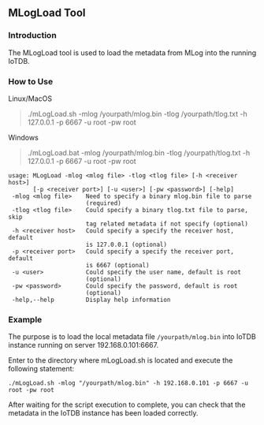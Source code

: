 <!--

    Licensed to the Apache Software Foundation (ASF) under one
    or more contributor license agreements.  See the NOTICE file
    distributed with this work for additional information
    regarding copyright ownership.  The ASF licenses this file
    to you under the Apache License, Version 2.0 (the
    "License"); you may not use this file except in compliance
    with the License.  You may obtain a copy of the License at
    
        http://www.apache.org/licenses/LICENSE-2.0
    
    Unless required by applicable law or agreed to in writing,
    software distributed under the License is distributed on an
    "AS IS" BASIS, WITHOUT WARRANTIES OR CONDITIONS OF ANY
    KIND, either express or implied.  See the License for the
    specific language governing permissions and limitations
    under the License.

-->

## MLogLoad Tool 

### Introduction

The MLogLoad tool  is used to load the metadata from MLog into the running IoTDB.

### How to Use

Linux/MacOS

> ./mLogLoad.sh -mlog /yourpath/mlog.bin -tlog /yourpath/tlog.txt -h 127.0.0.1 -p 6667 -u root -pw root

Windows

> ./mLogLoad.bat -mlog /yourpath/mlog.bin -tlog /yourpath/tlog.txt -h 127.0.0.1 -p 6667 -u root -pw root

```
usage: MLogLoad -mlog <mlog file> -tlog <tlog file> [-h <receiver host>]
       [-p <receiver port>] [-u <user>] [-pw <password>] [-help]
 -mlog <mlog file>    Need to specify a binary mlog.bin file to parse
                      (required)
 -tlog <tlog file>    Could specify a binary tlog.txt file to parse, skip
                      tag related metadata if not specify (optional)
 -h <receiver host>   Could specify a specify the receiver host, default
                      is 127.0.0.1 (optional)
 -p <receiver port>   Could specify a specify the receiver port, default
                      is 6667 (optional)
 -u <user>            Could specify the user name, default is root
                      (optional)
 -pw <password>       Could specify the password, default is root
                      (optional)
 -help,--help         Display help information
```

### Example

The purpose is to load the local metadata file `/yourpath/mlog.bin` into IoTDB instance running on server 192.168.0.101:6667.

Enter to the directory where mLogLoad.sh is located and execute the following statement:

```
./mLogLoad.sh -mlog "/yourpath/mlog.bin" -h 192.168.0.101 -p 6667 -u root -pw root
```

After waiting for the script execution to complete, you can check that the metadata in the IoTDB instance has been loaded correctly.
